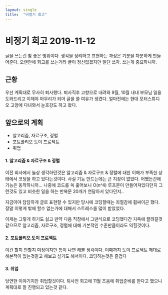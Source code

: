 ```yaml
---
layout: single
title:  "비정기 회고"
---
```


# 비정기 회고 2019-11-12

글을 쓰는건 참 좋은 행위이다. 생각을 정리하고 표현하는 과정은 기분을 차분하게 만들어준다. 오랜만에 회고를 쓰는거라 글이 정신없겠지만 일단 쓰자. 쓰는게 중요하니까.

## 근황

우선 계획대로 무사히 퇴사했다. 퇴사직후 고향으로 내려와 9월, 10월 내내 부모님 일을 도와드리고 이제야 마무리가 되어 글을 쓸 여유가 생겼다. 얼마전에는 현대 모터스튜디오 고양에 다녀와서 눈호강도 하고 왔다.

## 앞으로의 계획

- 알고리즘, 자료구조, 정렬
- 포트폴리오 토이 프로젝트
- 취업



#### 1. 알고리즘 & 자료구조 & 정렬
이전 회사에서 늘상 생각하던것은 알고리즘 & 자료구조 & 정렬에 대한 이해가 부족한 상태에서 코딩을 하고 있다는것이다. 사실 기능 만드는데는 큰 지장이 없었다. 어쨌든간에 기능은 동작하니까... 나중에 코드를 쓱 훑어보니 O(n^4) 루프문이 만들어져있다던지 그런것도 있고 비슷한 일을 하는 반복문 20개가 연달아서 있다던지.. 

지금이야 담담하게 글로 표현할 수 있지만 당시에 코딩할때는 죄절감에 휩싸이곤 했다. 정말 이렇게 밖에 할수 없는가에 대해서 스트레스를 많이 받았었다. 

이제는 그렇게 하기도 싫고 만약 다음 직장에서 그딴식으로 코딩했다간 지옥에 끌려갈것같으므로 알고리즘, 자료구조, 정렬에 대해 기본적인 수준만큼이라도 익힐것이다.


#### 2. 포트폴리오 토이 프로젝트
이건 할지 안할지 미정이지만 틈이 나면 해볼 생각이다. 이때까지 토이 프로젝트 제대로 해본적이 없는것같고 해보고 싶기도 해서이다. 코딩하는것은 즐겁다


#### 3. 취업
당연한 이야기지만 취업할것이다. 퇴사전 회고에 11월 즈음에 취업준비를 한다고 했으니 계획대로 잘 진행되고 있는것 같다. 











